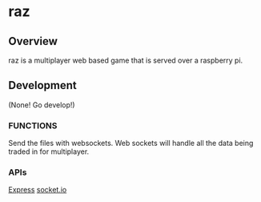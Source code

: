 # raz

## Overview
raz is a multiplayer web based game that is served over a raspberry pi.

## Development
(None!  Go develop!)

### FUNCTIONS
Send the files with websockets.  Web sockets will handle all the data being traded in for multiplayer.

### APIs
[Express](http://expressjs.com/en/guide/routing.html)
[socket.io](http://socket.io/)

